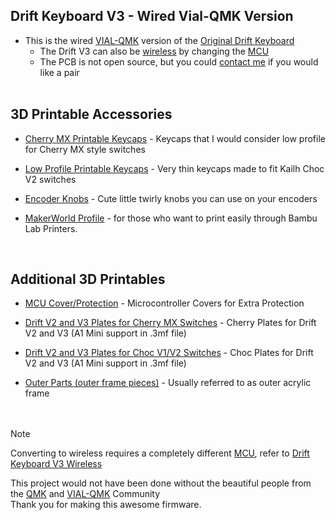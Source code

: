 ## Drift Keyboard V3 - Wired Vial-QMK Version  

- This is the wired [VIAL-QMK](https://github.com/vial-kb/vial-qmk) version of the [Original Drift Keyboard](https://github.com/Timception/Drift)  
  - The Drift V3 can also be [wireless](https://github.com/Timception/zmk-config-drift-v3-editor) by changing the [MCU](https://typeractive.xyz/products/nice-nano?srsltid=AfmBOopFI9Umybux3dp1TN_7DWNtLouR52CpvlU_aPLatSFBP0BeY02Y)  
  - The PCB is not open source, but you could [contact me](https://www.instagram.com/majin.keyboards) if you would like a pair
  <br/>  


## 3D Printable Accessories  
 - [Cherry MX Printable Keycaps](https://github.com/Timception/zmk-config-drift-v3-editor/tree/main/printables/Cherry-MX) - Keycaps that I would consider low profile for Cherry MX style switches  
 - [Low Profile Printable Keycaps](https://github.com/Timception/zmk-config-drift-v3-editor/tree/main/printables/Low-Profile) - Very thin keycaps made to fit Kailh Choc V2 switches  

 - [Encoder Knobs](https://github.com/Timception/zmk-config-drift-v3-editor/tree/main/printables/Encoder-Knobs) - Cute little twirly knobs you can use on your encoders  
 - [MakerWorld Profile](https://makerworld.com/en/@timception) - for those who want to print easily through Bambu Lab Printers.  
<br/>  

 ## Additional 3D Printables  
 - [MCU Cover/Protection](https://github.com/Timception/zmk-config-drift-v3-editor/tree/main/V3-MCU-Cover) - Microcontroller Covers for Extra Protection  

 - [Drift V2 and V3 Plates for Cherry MX Switches](https://github.com/Timception/zmk-config-drift-v3-editor/tree/main/Drift-V2-and-V3-Cherry-Plates) - Cherry Plates for Drift V2 and V3 (A1 Mini support in .3mf file)  

 - [Drift V2 and V3 Plates for Choc V1/V2 Switches](https://github.com/Timception/zmk-config-drift-v3-editor/tree/main/Drift-V2-and-V3-Choc-Plates) - Choc Plates for Drift V2 and V3 (A1 Mini support in .3mf file)  

 - [Outer Parts (outer frame pieces)](https://github.com/Timception/zmk-config-drift-v3-editor/tree/main/Outer-Acrylic) - Usually referred to as outer acrylic frame  
<br/><br/>  

>[!Note]  
>Converting to wireless requires a completely different [MCU](https://typeractive.xyz/products/nice-nano?srsltid=AfmBOopMetf7paTuZNdF40KFVV3Wz2GTHhOIjCt8Dya6_cj1KBGjmZew), refer to [Drift Keyboard V3 Wireless](https://github.com/Timception/zmk-config-drift-v3-editor)  
>
>This project would not have been done without the beautiful people from the [QMK](https://github.com/qmk/qmk_firmware) and [VIAL-QMK](https://github.com/vial-kb/vial-qmk) Community  
>Thank you for making this awesome firmware.  
